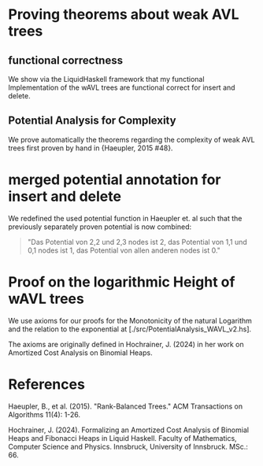 # Proving theorems about weak AVL trees

## functional correctness
We show via the LiquidHaskell framework that my functional Implementation of the wAVL trees are functional correct for insert and delete. 

## Potential Analysis for Complexity 
We prove automatically the theorems regarding the complexity of weak AVL trees first proven by hand in {Haeupler, 2015 #48}. 

# merged potential annotation for insert and delete
We redefined the used potential function in Haeupler et. al such that the previously separately proven potential is now combined: 
> "Das Potential von 2,2 und 2,3 nodes ist 2, das Potential von 1,1 und 0,1 nodes ist 1, das Potential von allen anderen nodes ist 0."

# Proof on the logarithmic Height of wAVL trees
We use axioms for our proofs for the Monotonicity of the natural Logarithm and the relation to the exponential at [./src/PotentialAnalysis_WAVL_v2.hs]. 

The axioms are originally defined in Hochrainer, J. (2024) in her work on Amortized Cost Analysis on Binomial Heaps. 

# References
Haeupler, B., et al. (2015). "Rank-Balanced Trees." ACM Transactions on Algorithms 11(4): 1-26.

Hochrainer, J. (2024). Formalizing an Amortized Cost Analysis of Binomial Heaps and Fibonacci Heaps in Liquid Haskell. Faculty of Mathematics, Computer Science and Physics. Innsbruck, University of Innsbruck. MSc.: 66.
	
